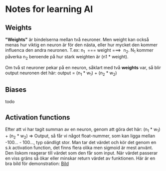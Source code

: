# Notes for learning AI


## Weights
**"Weights"** är bindelserna mellan två neuroner. Men weight kan också menas hur viktig en neuron är för den nästa, eller hur mycket den kommer influenca den andra neuronen. T.ex: n<sub>1</sub> &nbsp;=== weight ===>&nbsp; n<sub>2</sub>. N<sub>1</sub> kommer påverka n<sub>2</sub> beroende på hur stark weighten är (n1 * weight).

Om två st neuroner pekar på en neuron, såklart med två **weights** var, så blir output neuronen det här: output = (n<sub>1</sub> * w<sub>1</sub>) + (n<sub>2</sub> * w<sub>2</sub>)


## Biases
todo

## Activation functions
Efter att vi har tagit summan av en neuron, genom att göra det här: (n<sub>1</sub> * w<sub>1</sub>) + (n<sub>2</sub> * w<sub>2</sub>) => Output, så får vi något float-nummer, som kan ligga mellan -100... - 100..., typ oändligt stor. Man tar det värdet och kör det genom en s.k activation function, det finns flera olika men sigmoid är mest använt. Den liskom reagerar till värdet som den får som input. När värdet passerar en viss gräns så ökar eller minskar return värdet av funktionen. Här är en bra bild för demonstration: <a href="https://i.stack.imgur.com/ddyfr.png">Bild</a> 